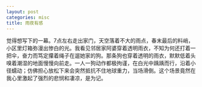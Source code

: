 ```yaml
---
layout: post
categories: misc
title: 雨夜有感
---
```


觉得想写下的一幕。7点左右走出家门，天空落着不大的雨点，春末最后的料峭，小区里灯箱弥漫出惨白的光。我看见邻居家阿婆穿着透明雨衣，不知为何还打着一把伞，奋力而笃定攥着绳子在遛她家的狗。那条狗也穿着透明的雨衣，默默低着头嗅着潮湿的地面慢慢向前走。一人一狗动作都极拘谨，在白光中踽踽而行，沿着小径蠕动；仿佛担心放松下来会突然抵抗不住地球重力，当场滑倒。这个场景竟然在我心里激起了强烈的悲悯和凄凉，是为记。
